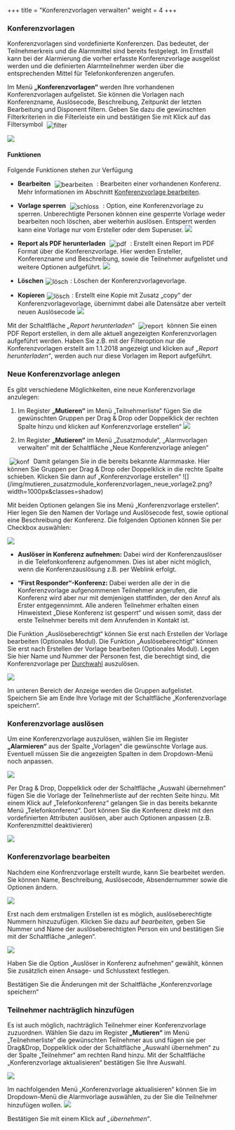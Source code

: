 +++
title = "Konferenzvorlagen verwalten"
weight = 4
+++



<a name="konferenzvorlage"></a>
### Konferenzvorlagen

Konferenzvorlagen sind vordefinierte Konferenzen. Das bedeutet, der Teilnehmerkreis und die Alarmmittel sind bereits festgelegt. 
Im Ernstfall kann bei der Alarmierung die vorher erfasste Konferenzvorlage ausgelöst werden und die definierten Alarmteilnehmer werden über die entsprechenden Mittel für Telefonkonferenzen angerufen.  

Im Menü **„Konferenzvorlagen“** werden Ihre vorhandenen Konferenzvorlagen aufgelistet. Sie können die Vorlagen nach Konferenzname, Auslösecode, 
Beschreibung, Zeitpunkt der letzten Bearbeitung und Disponent filtern. Geben Sie dazu die gewünschten Filterkriterien in die Filterleiste ein 
und bestätigen Sie mit Klick auf das Filtersymbol 
<img src="/img/filtersymbol.png" alt="filter" style='vertical-align:middle;display:inline;margin:0px 5px; '>

![](/img/mutieren_zusatzmodule_konferenzvorlagen.png?classes=shadow)



<a name="funktionen"></a>
#### Funktionen

Folgende Funktionen stehen zur Verfügung

 - **Bearbeiten** <img src="/img/bearbeitungsicon.png" alt="bearbeiten" style='vertical-align:middle;display:inline;margin:0px 5px; '> : 
 Bearbeiten einer vorhandenen Konferenz. Mehr Informationen im Abschnitt [Konferenzvorlage bearbeiten](#konferenzvorlage-bearbeiten).
 
 - **Vorlage sperren** <img src="/img/schlosssymbol.png" alt="schloss" style='vertical-align:middle;display:inline;margin:0px 5px; '> : 
 Option, eine Konferenzvorlage zu sperren. Unberechtigte Personen können eine gesperrte Vorlage weder bearbeiten noch löschen, aber weiterhin auslösen. Entsperrt werden kann eine Vorlage nur vom Ersteller oder dem Superuser.
 ![](/img/mutieren_zusatzmodule_konferenzvorlagen_funktionen_sperren.png?classes=shdadow)
 
 - **Report als PDF herunterladen** <img src="/img/pdfsymbol.png" alt="pdf" style='vertical-align:middle;display:inline;margin:0px 5px; '> : Erstellt einen Report im PDF Format über die Konferenzvorlage. 
 Hier werden Ersteller, Konferenzname und Beschreibung, sowie die Teilnehmer aufgelistet und weitere Optionen aufgeführt.
 ![](/img/mutieren_zusatzmodule_konferenzvorlagen_funktionen_pdf.png?classes=shdadow&width=800px)
 
 - **Löschen**<img src="/img/loesch-icon.png" alt="lösch" style='vertical-align:middle;display:inline;margin:0px 5px; '>: Löschen der Konferenzvorlagevorlage.
 
 - **Kopieren**<img src="/img/kopiersymbol.png" alt="lösch" style='vertical-align:middle;display:inline;margin:0px 5px; '>: Erstellt eine Kopie mit Zusatz „copy“ der Konferenzvorlagevorlage, übernimmt dabei alle Datensätze aber verteilt neuen Auslösecode
 ![](/img/mutieren_zusatzmodule_konferenzvorlagen_kopieren.png?classes=shadow)
 
 
 
Mit der Schaltfläche *„Report herunterladen“* <img src="/img/mutieren_zusatzmodule_konferenzvorlagen_report.png" alt="report" style='vertical-align:middle;display:inline;margin:0px 5px; '>
 können Sie einen PDF Report erstellen, in dem alle aktuell angezeigten Konferenzvorlagen aufgeführt werden. Haben Sie z.B. mit der Filteroption nur die Konferenzvorlagen erstellt am 1.1.2018 angezeigt 
und klicken auf *„Report herunterladen“*, werden auch nur diese Vorlagen im Report aufgeführt.



<a name="neue_konferenzvorlage_anlegen"></a>
### Neue Konferenzvorlage anlegen

Es gibt verschiedene Möglichkeiten, eine neue Konferenzvorlage anzulegen:

 
 1. Im Register **„Mutieren“** im Menü „Teilnehmerliste“ fügen Sie die gewünschten Gruppen per Drag & Drop oder Doppelklick
 der rechten Spalte hinzu und klicken auf Konferenzvorlage erstellen“
 ![](/img/mutieren_zusatzmodule_konferenzvorlagen_neue_vorlage1.png?width=1000px&classes=shadow) 
 
 2. Im Register **„Mutieren“** im Menü „Zusatzmodule“, „Alarmvorlagen verwalten“ mit der Schaltfläche „Neue Konferenzvorlage anlegen“
 <img src="/img/mutieren_zusatzmodule_konferenzvorlagen_neue_konferenzvorlage_anlegen.png" alt="konf" style='vertical-align:middle;display:inline;margin:0px 5px; '>
 Damit gelangen Sie in die bereits bekannte Alarmmaske. Hier können Sie Gruppen per Drag & Drop oder Doppelklick in die rechte Spalte schieben. Klicken Sie dann auf „Konferenzvorlage erstellen“
 ![](/img/mutieren_zusatzmodule_konferenzvorlagen_neue_vorlage2.png?width=1000px&classes=shadow)
 

   
   
Mit beiden Optionen gelangen Sie ins Menü „Konferenzvorlage erstellen“. Hier legen Sie den Namen der Vorlage und Auslösecode fest, sowie optional eine Beschreibung der Konferenz. Die folgenden Optionen können Sie 
per Checkbox auswählen:

![](/img/mutieren_zusatzmodule_konferenzvorlagen_erstellen.png?classes=shadow)
 
 -  **Auslöser in Konferenz aufnehmen:** Dabei wird der
    Konferenzauslöser in die Telefonkonferenz aufgenommen. Dies ist aber
    nicht möglich, wenn die Konferenzauslösung z.B. per Weblink erfolgt.

    

 -  **“First Responder“-Konferenz:** Dabei werden alle der in die
    Konferenzvorlage aufgenommenen Teilnehmer angerufen, die Konferenz
    wird aber nur mit demjenigen stattfinden, der den Anruf als
    Erster entgegennimmt. Alle anderen Teilnehmer erhalten einen Hinweistext „Diese Konferenz ist gesperrt“
	und wissen somit, dass der erste Teilnehmer bereits mit dem Anrufenden in Kontakt ist.
	
Die Funktion „Auslöseberechtigt“ können Sie erst nach Erstellen der Vorlage bearbeiten (Optionales Modul). 
Die Funktion „Auslöseberechtigt“ können Sie erst nach Erstellen der Vorlage bearbeiten (Optionales Modul). Legen Sie hier Name und Nummer der Personen fest, die berechtigt sind, die Konferenzvorlage per 
[Durchwahl](/alarmieren/fernausloese/#auslöse-per-durchwahl-anruf) auszulösen.

![](/img/mutieren_zusatzmodule_konferenzvorlagen_erstellen_ausloeseberechtigt.png?classes=shadow)

Im unteren Bereich der Anzeige werden die Gruppen aufgelistet.  
Speichern Sie am Ende Ihre Vorlage mit der Schaltfläche „Konferenzvorlage speichern“.



<a name="konferenzvorlage_ausloesen"></a>
### Konferenzvorlage auslösen


Um eine Konferenzvorlage auszulösen, wählen Sie im Register **„Alarmieren“** aus der Spalte „Vorlagen“ die gewünschte Vorlage aus. Eventuell
müssen Sie die angezeigten Spalten in dem Dropdown-Menü noch anpassen. 

 ![](/img/mutieren_zusatzmodule_konferenzvorlagen_dropdown.png?classes=shadow)
 
Per Drag & Drop, Doppelklick oder der Schaltfläche „Auswahl übernehmen“ fügen Sie die Vorlage der Teilnehmerliste auf der rechten Seite hinzu.
Mit einem Klick auf „Telefonkonferenz“ gelangen Sie in das bereits bekannte Menü „Telefonkonferenz“. Dort können Sie die Konferenz direkt mit den vordefinierten Attributen auslösen, aber auch Optionen anpassen (z.B. Konferenzmittel deaktivieren)

![](/img/mutieren_zusatzmodule_konferenzvorlagen_ausloesen.png?width=1000px&classes=shadow)

### Konferenzvorlage bearbeiten

Nachdem eine Konfrenzvorlage erstellt wurde, kann Sie bearbeitet werden. Sie können Name, Beschreibung, Auslösecode, Absendernummer sowie die Optionen ändern.

![](/img/mutieren_zusatzmodule_konferenzvorlagen_bearbeiten.png?classes=shadow)

Erst nach dem erstmaligen Erstellen ist es möglich, auslöseberechtigte Nummern hinzuzufügen. Klicken Sie dazu auf *bearbeiten*, geben Sie Nummer und Name der auslöseberechtigten Person ein und bestätigen Sie mit der Schaltfläche „anlegen“.

![](/img/mutieren_zusatzmodule_konferenzvorlagen_bearbeiten_ausloeseberechtigte.png?classes=shadow)

Haben Sie die Option „Auslöser in Konferenz aufnehmen“ gewählt, können Sie zusätzlich einen Ansage- und Schlusstext festlegen.

Bestätigen Sie die Änderungen mit der Schaltfläche „Konferenzvorlage speichern“


<a name="teilnehmer_nachtraeglich_hinzufuegen"></a>
### Teilnehmer nachträglich hinzufügen

Es ist auch möglich, nachträglich Teilnehmer einer Konferenzvorlage zuzuordnen. Wählen Sie dazu im Register **„Mutieren“** im Menü „Teilnehmerliste“ die gewünschten Teilnehmer aus und fügen sie per Drag&Drop, Doppelklick oder der Schaltfläche
„Auswahl übernehmen“ zu der Spalte „Teilnehmer“ am rechten Rand hinzu. Mit der Schaltfläche „Konferenzvorlage aktualisieren“ bestätigen Sie Ihre Auswahl.

 ![](/img/mutieren_zusatzmodule_konferenzvorlagen_aktualisieren1.png?width=1000px&classes=shadow)
 
 Im nachfolgenden Menü „Konferenzvorlage aktualisieren“ können Sie im Dropdown-Menü die Alarmvorlage auswählen, zu der Sie die
 Teilnehmer hinzufügen wollen.
 ![](/img/mutieren_zusatzmodule_konferenzvorlagen_aktualisieren2.png?classes=shadow)
 
 Bestätigen Sie mit einem Klick auf *„übernehmen“*.


